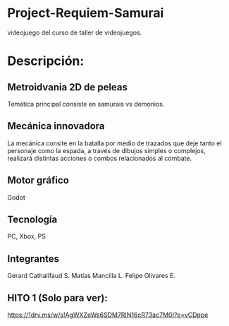 # Project-Requiem-Samurai
videojuego del curso de taller de videojuegos.


# Descripción:

## Metroidvania 2D de peleas
Temática principal consiste en samurais vs demonios.

## Mecánica innovadora
La mecánica consite en la batalla por medio de trazados que deje tanto el personaje como la espada, a través de dibujos simples o complejos, realizará distintas acciones o combos relacionados al combate.

## Motor gráfico
Godot

## Tecnología
PC, Xbox, PS

## Integrantes
Gerard Cathalifaud S.
Matías Mancilla L.
Felipe Olivares E.

## HITO 1 (Solo para ver):
https://1drv.ms/w/s!AgWXZeWs6SDM7RIN16cR73ac7M0I?e=vCDppe
